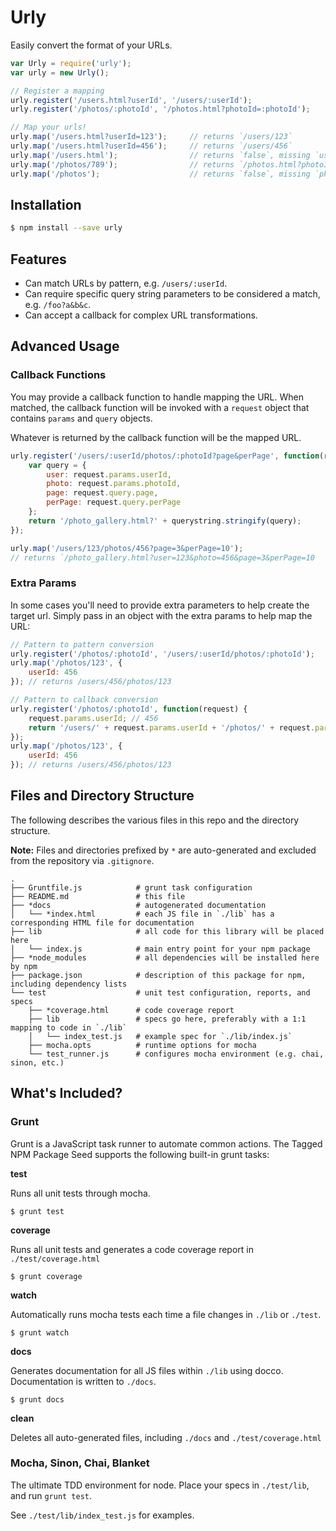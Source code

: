 Urly
====

Easily convert the format of your URLs.

```javascript
var Urly = require('urly');
var urly = new Urly();

// Register a mapping
urly.register('/users.html?userId', '/users/:userId');
urly.register('/photos/:photoId', '/photos.html?photoId=:photoId');

// Map your urls!
urly.map('/users.html?userId=123');     // returns `/users/123`
urly.map('/users.html?userId=456');     // returns `/users/456`
urly.map('/users.html');                // returns `false`, missing `userId` query string parameter
urly.map('/photos/789');                // returns `/photos.html?photoId=789`
urly.map('/photos');                    // returns `false`, missing `photoId` param
```

## Installation

```bash
$ npm install --save urly
```

## Features

- Can match URLs by pattern, e.g. `/users/:userId`.
- Can require specific query string parameters to be considered a match, e.g. `/foo?a&b&c`.
- Can accept a callback for complex URL transformations.

## Advanced Usage


### Callback Functions

You may provide a callback function to handle mapping the URL. When matched, the callback function will be invoked with a `request` object that contains `params` and `query` objects.

Whatever is returned by the callback function will be the mapped URL.

```javascript
urly.register('/users/:userId/photos/:photoId?page&perPage', function(request) {
    var query = {
        user: request.params.userId,
        photo: request.params.photoId,
        page: request.query.page,
        perPage: request.query.perPage
    };
    return '/photo_gallery.html?' + querystring.stringify(query);
});

urly.map('/users/123/photos/456?page=3&perPage=10');
// returns `/photo_gallery.html?user=123&photo=456&page=3&perPage=10
```

### Extra Params

In some cases you'll need to provide extra parameters to help create the target url. Simply pass in an object with the extra params to help map the URL:

```javascript
// Pattern to pattern conversion
urly.register('/photos/:photoId', '/users/:userId/photos/:photoId');
urly.map('/photos/123', {
    userId: 456
}); // returns /users/456/photos/123

// Pattern to callback conversion
urly.register('/photos/:photoId', function(request) {
    request.params.userId; // 456
    return '/users/' + request.params.userId + '/photos/' + request.params.photoId;
});
urly.map('/photos/123', {
    userId: 456
}); // returns /users/456/photos/123
```

## Files and Directory Structure

The following describes the various files in this repo and the directory structure.

**Note:** Files and directories prefixed by `*` are auto-generated and excluded from the
repository via `.gitignore`.

    .
    ├── Gruntfile.js            # grunt task configuration
    ├── README.md               # this file
    ├── *docs                   # autogenerated documentation
    │   └── *index.html         # each JS file in `./lib` has a corresponding HTML file for documentation
    ├── lib                     # all code for this library will be placed here
    │   └── index.js            # main entry point for your npm package
    ├── *node_modules           # all dependencies will be installed here by npm
    ├── package.json            # description of this package for npm, including dependency lists
    └── test                    # unit test configuration, reports, and specs
        ├── *coverage.html      # code coverage report
        ├── lib                 # specs go here, preferably with a 1:1 mapping to code in `./lib`
        │   └── index_test.js   # example spec for `./lib/index.js`
        ├── mocha.opts          # runtime options for mocha
        └── test_runner.js      # configures mocha environment (e.g. chai, sinon, etc.)

## What's Included?

### Grunt

Grunt is a JavaScript task runner to automate common actions. The Tagged NPM Package Seed
supports the following built-in grunt tasks:

**test**

Runs all unit tests through mocha.

    $ grunt test

**coverage**

Runs all unit tests and generates a code coverage report in `./test/coverage.html`

    $ grunt coverage

**watch**

Automatically runs mocha tests each time a file changes in `./lib` or `./test`.

    $ grunt watch

**docs**

Generates documentation for all JS files within `./lib` using docco. Documentation is
written to `./docs`.

    $ grunt docs

**clean**

Deletes all auto-generated files, including `./docs` and `./test/coverage.html`

### Mocha, Sinon, Chai, Blanket

The ultimate TDD environment for node. Place your specs in `./test/lib`, and run `grunt test`.

See `./test/lib/index_test.js` for examples.
